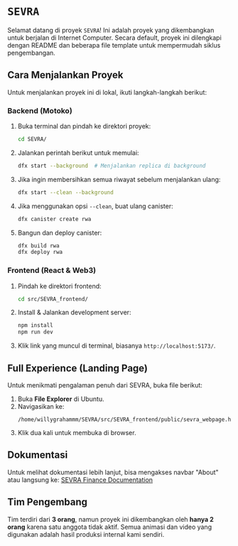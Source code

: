 # `SEVRA`

Selamat datang di proyek `SEVRA`! Ini adalah proyek yang dikembangkan untuk berjalan di Internet Computer. Secara default, proyek ini dilengkapi dengan README dan beberapa file template untuk mempermudah siklus pengembangan.

## Cara Menjalankan Proyek

Untuk menjalankan proyek ini di lokal, ikuti langkah-langkah berikut:

### Backend (Motoko)
1. Buka terminal dan pindah ke direktori proyek:
   ```bash
   cd SEVRA/
   ```
2. Jalankan perintah berikut untuk memulai:
   ```bash
   dfx start --background  # Menjalankan replica di background
   ```
3. Jika ingin membersihkan semua riwayat sebelum menjalankan ulang:
   ```bash
   dfx start --clean --background
   ```
4. Jika menggunakan opsi `--clean`, buat ulang canister:
   ```bash
   dfx canister create rwa
   ```
5. Bangun dan deploy canister:
   ```bash
   dfx build rwa
   dfx deploy rwa
   ```

### Frontend (React & Web3)
1. Pindah ke direktori frontend:
   ```bash
   cd src/SEVRA_frontend/
   ```
2. Install & Jalankan development server:
   ```bash
   npm install
   npm run dev
   ```
3. Klik link yang muncul di terminal, biasanya `http://localhost:5173/`.

## Full Experience (Landing Page)
Untuk menikmati pengalaman penuh dari SEVRA, buka file berikut:
1. Buka **File Explorer** di Ubuntu.
2. Navigasikan ke:
   ```
   /home/willygrahammm/SEVRA/src/SEVRA_frontend/public/sevra_webpage.html
   ```
3. Klik dua kali untuk membuka di browser.

## Dokumentasi
Untuk melihat dokumentasi lebih lanjut, bisa mengakses navbar "About" atau langsung ke:
[SEVRA Finance Documentation](https://sevra-finance.gitbook.io/sevra_ff/)

## Tim Pengembang
Tim terdiri dari **3 orang**, namun proyek ini dikembangkan oleh **hanya 2 orang** karena satu anggota tidak aktif. Semua animasi dan video yang digunakan adalah hasil produksi internal kami sendiri.
